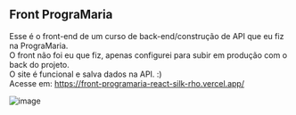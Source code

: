 ## Front PrograMaria
Esse é o front-end de um curso de back-end/construção de API que eu fiz na PrograMaria. <br>
O front não foi eu que fiz, apenas configurei para subir em produção com o back do projeto. <br>
O site é funcional e salva dados na API. :) <br>
Acesse em: https://front-programaria-react-silk-rho.vercel.app/

![image](https://github.com/gabriellebcastro/front-programaria-react/assets/35603949/4e0ff7ed-0fb0-45f7-94db-17491f80a8b4)
